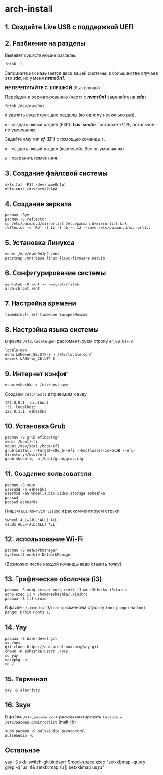 # **arch-install**


## 1. Создайте Live USB с поддержкой UEFI


## 2. Разбиение на разделы

Выведет существующие разделы. 

```
fdisk -l
```

Запомните как называется диск вашей системы: в большинстве случаев это ***sda***, но у меня ***nvme0n1***. 

**НЕ ПЕРЕПУТАЙТЕ С ШЛЕШКОЙ** (был случай)

Перейдем к форматированию (части с ***nvme0n1*** заменяйте на ***sda***)

```
fdisk /dev/nvme0n1
```

`d` удалить существующие разделы (по одному несколько раз).

`n` - создать новый раздел (ESP). ***Last sector*** поставьте `+512M`, остальное - по умолчанию.

Задайте ему тип ***ef*** (EFI) с помощью команды `t`. 

`n` - создать новый раздел (корневой). Все по умолчанию.

`w` - сохранить изменения.


## 3. Создание файловой системы

```
mkfs.fat -F32 /dev/nvme0n1p1
mkfs.ext4 /dev/nvme0n1p2
```


## 4. Создание зеркала

```
pacman -Syy
pacman -S reflector
cp /etc/pacman.d/mirrorlist /etc/pacman.d/mirrorlist.bak
reflector -c "RU" -f 12 -l 10 -n 12 --save /etc/pacman.d/mirrorlist
```


## 5. Установка Линукса

```
mount /dev/nvme0n1p2 /mnt
pacstrap /mnt base linux linux-firmware neovim
```


## 6. Сонфигурирование системы

```
genfstab -U /mnt >> /mnt/etc/fstab
arch-chroot /mnt
```


## 7. Настройка времени

```
timedatectl set-timezone Europe/Moscow
```


## 8. Настройка языка системы

В файле `/etc/locale.gen` раскоментируем строку `en_GB.UTF-8`

```
locale-gen
echo LANG=en_GB.UTF-8 > /etc/locale.conf
export LANG=en_GB.UTF-8
```


## 9. Интернет конфиг

```
echo esheshka > /etc/hostname
```

Создаем `/etc/hosts` и приводим к виду

```
127.0.0.1  localhost
::1  localhost
127.0.1.1  esheshka
```


## 10. Установка Grub

```
pacman -S grub efibootmgr
mkdir /boot/efi
mount /dev/sda1 /boot/efi
grub-install --target=x86_64-efi --bootloader-id=GRUB --efi-directory=/boot/efi
grub-mkconfig -o /boot/grub/grub.cfg
```


## 11. Создание пользователя

```
pacman -S sudo
useradd -m esheshka
usermod -aG wheel,audio,video,storage esheshka
passwd
passwd esheshka
```

Пишем `EDITOR=nvim visudo` и раскомментируем строки
```
%wheel ALL=(ALL:ALL) ALL
%sudo ALL=(ALL:ALL) ALL
```


## 12. использование Wi-Fi

```
pacman -S networkmanager
systemctl enable NetworkManager
```
(Возможно после каждой команды надо ставить точку)


## 13. Графическая оболочка (i3)

```
pacman -S xorg-server xorg-xinit i3-wm i3blocks i3status
echo exec i3 > /home/esheshka/.xinitrc
pacman -S ttf-droid
```

В файле `~/.config/i3/config` изменяем строчку `font pango:` на `font pango: Droid Fonts 10`


## 14. Yay

```
pacman -S base-devel git
cd /opt
git clone https://aur.archlinux.org/yay.git
chown -R esheshka:users ./yay
cd yay
makepkg -si
cd /
```


## 15. Терминал

```
yay -S alacritty
```


## 16. Звук

В файле `/etc/pacman.conf` раскомментировать `Include = /etc/pacman.d/mirrorlist` (multilib)

```
sudo pacman -S pulseaudio pavucontrol
pulseaudio -D
```









## Остальное
yay -S xkb-switch-git
bindsym $mod+space exec "setxkbmap -query | grep -q 'us' && setxkbmap ru || setxkbmap us,ru"
